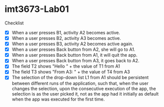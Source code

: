 # imt3673-Lab01

Checklist

- [x] When a user presses B1, activity A2 becomes active.
- [x] When a user presses B2, activity A3 becomes active.
- [x] When a user presses B3, activity A2 becomes active again.
- [x] When a user presses Back button from A2, she will go to A1.
- [x] When a user presses Back button from A1, it will quit the app.
- [x] When a user presses Back button from A3, it goes back to A2.
- [x] The field T2 shows "Hello " + the value of T1 from A1
- [x] The field T3 shows "From A3: " + the value of T4 from A3
- [x] The selection of the drop-down list L1 from A1 should be persistent between different runs of the application, such that, when the user changes the selection, upon the consecutive execution of the app, the selection is as the user picked it, not as the app had it initially as default when the app was executed for the first time.
